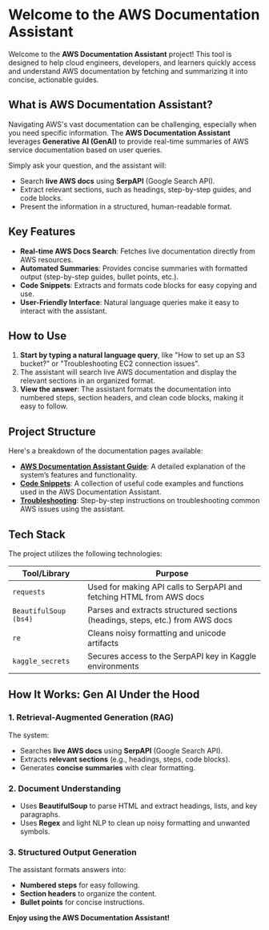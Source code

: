 # Welcome to the AWS Documentation Assistant

Welcome to the **AWS Documentation Assistant** project! This tool is designed to help cloud engineers, developers, and learners quickly access and understand AWS documentation by fetching and summarizing it into concise, actionable guides.

## What is AWS Documentation Assistant?

Navigating AWS's vast documentation can be challenging, especially when you need specific information. The **AWS Documentation Assistant** leverages **Generative AI (GenAI)** to provide real-time summaries of AWS service documentation based on user queries.

Simply ask your question, and the assistant will:
- Search **live AWS docs** using **SerpAPI** (Google Search API).
- Extract relevant sections, such as headings, step-by-step guides, and code blocks.
- Present the information in a structured, human-readable format.

## Key Features

- **Real-time AWS Docs Search**: Fetches live documentation directly from AWS resources.
- **Automated Summaries**: Provides concise summaries with formatted output (step-by-step guides, bullet points, etc.).
- **Code Snippets**: Extracts and formats code blocks for easy copying and use.
- **User-Friendly Interface**: Natural language queries make it easy to interact with the assistant.

## How to Use

1. **Start by typing a natural language query**, like "How to set up an S3 bucket?" or "Troubleshooting EC2 connection issues".
2. The assistant will search live AWS documentation and display the relevant sections in an organized format.
3. **View the answer**: The assistant formats the documentation into numbered steps, section headers, and clean code blocks, making it easy to follow.

## Project Structure

Here's a breakdown of the documentation pages available:

- **[AWS Documentation Assistant Guide](guide.md)**: A detailed explanation of the system’s features and functionality.
- **[Code Snippets](snippets.md)**: A collection of useful code examples and functions used in the AWS Documentation Assistant.
- **[Troubleshooting](troubleshooting.md)**: Step-by-step instructions on troubleshooting common AWS issues using the assistant.

## Tech Stack

The project utilizes the following technologies:

| Tool/Library              | Purpose                                                                       |
|---------------------------|-------------------------------------------------------------------------------|
| `requests`                | Used for making API calls to SerpAPI and fetching HTML from AWS docs          |
| `BeautifulSoup (bs4)`     | Parses and extracts structured sections (headings, steps, etc.) from AWS docs |
| `re`                      | Cleans noisy formatting and unicode artifacts                                |
| `kaggle_secrets`          | Secures access to the SerpAPI key in Kaggle environments                      |

## How It Works: Gen AI Under the Hood

### 1. **Retrieval-Augmented Generation (RAG)**
The system:
- Searches **live AWS docs** using **SerpAPI** (Google Search API).
- Extracts **relevant sections** (e.g., headings, steps, code blocks).
- Generates **concise summaries** with clear formatting.

### 2. **Document Understanding**
- Uses **BeautifulSoup** to parse HTML and extract headings, lists, and key paragraphs.
- Uses **Regex** and light NLP to clean up noisy formatting and unwanted symbols.

### 3. **Structured Output Generation**
The assistant formats answers into:
- **Numbered steps** for easy following.
- **Section headers** to organize the content.
- **Bullet points** for concise instructions.

**Enjoy using the AWS Documentation Assistant!**
